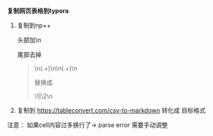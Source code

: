 **复制网页表格到typora**

1. 复制到np++

   头部加\n

   尾部去掉

   > \n(.+)\n\n(.+)\n
   >
   > 替换成
   >
   > \1|\2\n

2. 复制到  https://tableconvert.com/csv-to-markdown  转化成 目标格式

注意： 如果cell内容过多换行了-> parse error 需要手动调整

